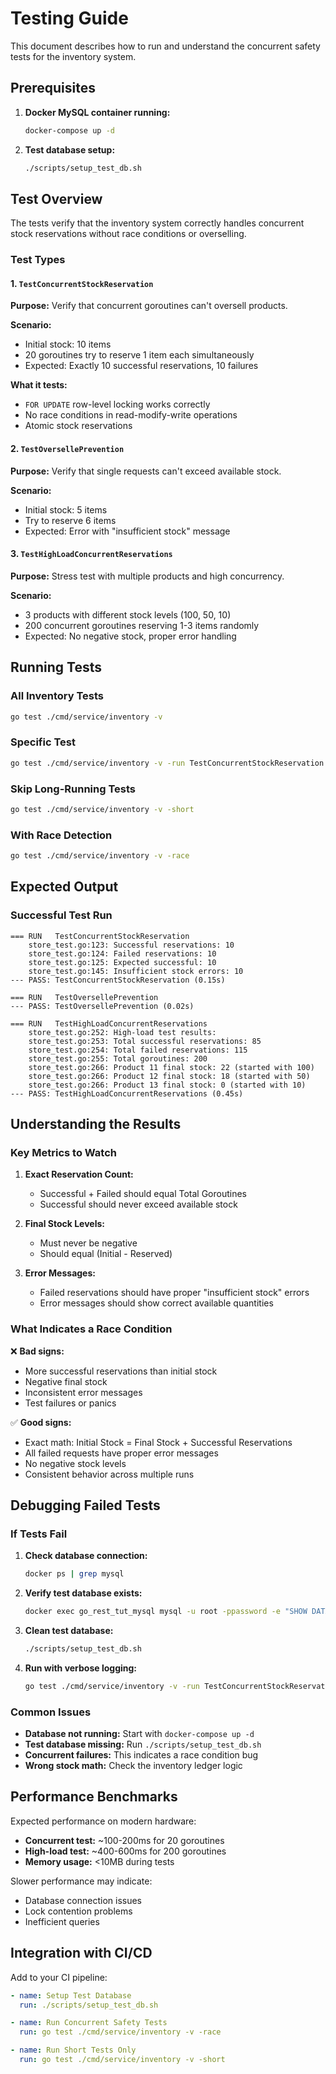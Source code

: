 # Testing Guide

This document describes how to run and understand the concurrent safety tests for the inventory system.

## Prerequisites

1. **Docker MySQL container running:**
   ```bash
   docker-compose up -d
   ```

2. **Test database setup:**
   ```bash
   ./scripts/setup_test_db.sh
   ```

## Test Overview

The tests verify that the inventory system correctly handles concurrent stock reservations without race conditions or overselling.

### Test Types

#### 1. `TestConcurrentStockReservation`
**Purpose:** Verify that concurrent goroutines can't oversell products.

**Scenario:**
- Initial stock: 10 items
- 20 goroutines try to reserve 1 item each simultaneously
- Expected: Exactly 10 successful reservations, 10 failures

**What it tests:**
- `FOR UPDATE` row-level locking works correctly
- No race conditions in read-modify-write operations
- Atomic stock reservations

#### 2. `TestOversellePrevention`
**Purpose:** Verify that single requests can't exceed available stock.

**Scenario:**
- Initial stock: 5 items
- Try to reserve 6 items
- Expected: Error with "insufficient stock" message

#### 3. `TestHighLoadConcurrentReservations`
**Purpose:** Stress test with multiple products and high concurrency.

**Scenario:**
- 3 products with different stock levels (100, 50, 10)
- 200 concurrent goroutines reserving 1-3 items randomly
- Expected: No negative stock, proper error handling

## Running Tests

### All Inventory Tests
```bash
go test ./cmd/service/inventory -v
```

### Specific Test
```bash
go test ./cmd/service/inventory -v -run TestConcurrentStockReservation
```

### Skip Long-Running Tests
```bash
go test ./cmd/service/inventory -v -short
```

### With Race Detection
```bash
go test ./cmd/service/inventory -v -race
```

## Expected Output

### Successful Test Run
```
=== RUN   TestConcurrentStockReservation
    store_test.go:123: Successful reservations: 10
    store_test.go:124: Failed reservations: 10
    store_test.go:125: Expected successful: 10
    store_test.go:145: Insufficient stock errors: 10
--- PASS: TestConcurrentStockReservation (0.15s)

=== RUN   TestOversellePrevention
--- PASS: TestOversellePrevention (0.02s)

=== RUN   TestHighLoadConcurrentReservations
    store_test.go:252: High-load test results:
    store_test.go:253: Total successful reservations: 85
    store_test.go:254: Total failed reservations: 115
    store_test.go:255: Total goroutines: 200
    store_test.go:266: Product 11 final stock: 22 (started with 100)
    store_test.go:266: Product 12 final stock: 18 (started with 50)
    store_test.go:266: Product 13 final stock: 0 (started with 10)
--- PASS: TestHighLoadConcurrentReservations (0.45s)
```

## Understanding the Results

### Key Metrics to Watch

1. **Exact Reservation Count:**
   - Successful + Failed should equal Total Goroutines
   - Successful should never exceed available stock

2. **Final Stock Levels:**
   - Must never be negative
   - Should equal (Initial - Reserved)

3. **Error Messages:**
   - Failed reservations should have proper "insufficient stock" errors
   - Error messages should show correct available quantities

### What Indicates a Race Condition

❌ **Bad signs:**
- More successful reservations than initial stock
- Negative final stock
- Inconsistent error messages
- Test failures or panics

✅ **Good signs:**
- Exact math: Initial Stock = Final Stock + Successful Reservations
- All failed requests have proper error messages
- No negative stock levels
- Consistent behavior across multiple runs

## Debugging Failed Tests

### If Tests Fail

1. **Check database connection:**
   ```bash
   docker ps | grep mysql
   ```

2. **Verify test database exists:**
   ```bash
   docker exec go_rest_tut_mysql mysql -u root -ppassword -e "SHOW DATABASES;"
   ```

3. **Clean test database:**
   ```bash
   ./scripts/setup_test_db.sh
   ```

4. **Run with verbose logging:**
   ```bash
   go test ./cmd/service/inventory -v -run TestConcurrentStockReservation
   ```

### Common Issues

- **Database not running:** Start with `docker-compose up -d`
- **Test database missing:** Run `./scripts/setup_test_db.sh`
- **Concurrent failures:** This indicates a race condition bug
- **Wrong stock math:** Check the inventory ledger logic

## Performance Benchmarks

Expected performance on modern hardware:
- **Concurrent test:** ~100-200ms for 20 goroutines
- **High-load test:** ~400-600ms for 200 goroutines
- **Memory usage:** <10MB during tests

Slower performance may indicate:
- Database connection issues
- Lock contention problems
- Inefficient queries

## Integration with CI/CD

Add to your CI pipeline:
```yaml
- name: Setup Test Database
  run: ./scripts/setup_test_db.sh

- name: Run Concurrent Safety Tests
  run: go test ./cmd/service/inventory -v -race

- name: Run Short Tests Only
  run: go test ./cmd/service/inventory -v -short
```